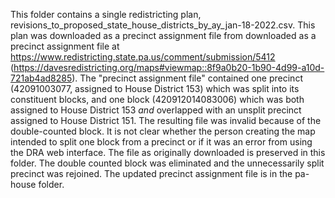 This folder contains a single redistricting plan, revisions_to_proposed_state_house_districts_by_ay_jan-18-2022.csv. This plan was downloaded as a precinct assignment file from downloaded as a precinct assignment file at https://www.redistricting.state.pa.us/comment/submission/5412 (https://davesredistricting.org/maps#viewmap::8f9a0b20-1b90-4d99-a10d-721ab4ad8285). The "precinct assignment file" contained one precinct (42091003077, assigned to House District 153) which was split into its constituent blocks, and one block (420912014083006) which was both assigned to House District 153 *and* overlapped with an unsplit precinct assigned to House District 151. The resulting file was invalid because of the double-counted block. It is not clear whether the person creating the map intended to split one block from a precinct or if it was an error from using the DRA web interface. The file as originally downloaded is preserved in this folder. The double counted block was eliminated and the unnecessarily split precinct was rejoined. The updated precinct assignment file is in the pa-house folder.
